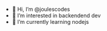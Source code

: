 - 👋 Hi, I’m @joulescodes
- 👀 I’m interested in backendend dev
- 🌱 I’m currently learning nodejs


<!---
joulescodes/joulescodes is a ✨ special ✨ repository because its `README.md` (this file) appears on your GitHub profile.
You can click the Preview link to take a look at your changes.
--->
